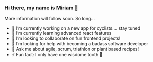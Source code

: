### Hi there, my name is Miriam 👋

More information will follow soon.
So long...

- 🔭 I’m currently working on a new app for cyclists.... stay tuned
- 🌱 I’m currently learning advanced react features
- 👯 I’m looking to collaborate on fun frontend projects!
- 🤔 I’m looking for help with becoming a badass software developer
- 💬 Ask me about agile, scrum, triathlon or plant based recipes!
- ⚡ Fun fact: I only have one wisdome tooth 🦷

